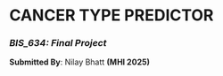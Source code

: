 # CANCER TYPE PREDICTOR
### *BIS_634: Final Project* 
**Submitted By**: Nilay Bhatt **(MHI 2025)**

